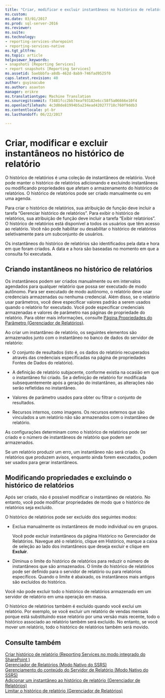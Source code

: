 ```yaml
---
title: "Criar, modificar e excluir instantâneos no histórico de relatório | Microsoft Docs"
ms.custom: 
ms.date: 03/01/2017
ms.prod: sql-server-2016
ms.reviewer: 
ms.suite: 
ms.technology:
- reporting-services-sharepoint
- reporting-services-native
ms.tgt_pltfrm: 
ms.topic: article
helpviewer_keywords:
- snapshots [Reporting Services]
- report snapshots [Reporting Services]
ms.assetid: 5aebbbfa-a8db-462d-8ab9-746fad9525f0
caps.latest.revision: 40
author: guyinacube
ms.author: asaxton
manager: erikre
ms.translationtype: Machine Translation
ms.sourcegitcommit: f3481fcc2bb74eaf93182e6cc58f5a06666e10f4
ms.openlocfilehash: 4c3d0de81994b5a234ead420277718c760f9ddb3
ms.contentlocale: pt-br
ms.lasthandoff: 06/22/2017

---
```

# <a name="create-modify-and-delete-snapshots-in-report-history"></a>Criar, modificar e excluir instantâneos no histórico de relatório
  O histórico de relatórios é uma coleção de instantâneos de relatório. Você pode manter o histórico de relatórios adicionando e excluindo instantâneos ou modificando propriedades que afetam o armazenamento do histórico de relatórios. O histórico de relatórios pode ser criado manualmente ou em uma agenda.  
  
 Para criar o histórico de relatórios, sua atribuição de função deve incluir a tarefa “Gerenciar histórico de relatórios”. Para exibir o histórico de relatórios, sua atribuição de função deve incluir a tarefa “Exibir relatórios”. O histórico de relatórios está disponível a todos os usuários que têm acesso ao relatório. Você não pode habilitar ou desabilitar o histórico de relatórios seletivamente para um subconjunto de usuários.  
  
 Os instantâneos do histórico de relatórios são identificados pela data e hora em que foram criados. A data e a hora são baseadas no momento em que a consulta foi executada.  
  
## <a name="creating-snapshots-in-report-history"></a>Criando instantâneos no histórico de relatórios  
 Os instantâneos podem ser criados manualmente ou em intervalos agendados para qualquer relatório que possa ser executado de modo autônomo. Para ser executado de modo autônomo, o relatório deve usar credenciais armazenadas ou nenhuma credencial. Além disso, se o relatório usar parâmetros, você deve especificar valores padrão a serem usados quando o relatório for executado. Você pode especificar credenciais armazenadas e valores de parâmetro nas páginas de propriedade do relatório. Para obter mais informações, consulte [Página Propriedades do Parâmetro &#40;Gerenciador de Relatórios&#41;](http://msdn.microsoft.com/library/ebb53598-2378-46ae-8935-d5192f8ea49a).  
  
 Ao criar um instantâneo de relatório, os seguintes elementos são armazenados junto com o instantâneo no banco de dados do servidor de relatório:  
  
-   O conjunto de resultados (isto é, os dados do relatório recuperados através das credenciais especificadas na página de propriedades Fontes de Dados do relatório).  
  
-   A definição de relatório subjacente, conforme existia na ocasião em que o instantâneo foi criado. Se a definição de relatório for modificada subsequentemente após a geração do instantâneo, as alterações não serão refletidas no instantâneo.  
  
-   Valores de parâmetro usados para obter ou filtrar o conjunto de resultados.  
  
-   Recursos internos, como imagens. Os recursos externos que são vinculados a um relatório não são armazenados com o instantâneo de relatório.  
  
 As configurações determinam como o histórico de relatórios pode ser criado e o número de instantâneos de relatório que podem ser armazenados.  
  
 Se um relatório produzir um erro, um instantâneo não será criado. Os relatórios que produzem avisos, enquanto ainda forem executados, podem ser usados para gerar instantâneos.  
  
## <a name="modifying-properties-and-deleting-report-history"></a>Modificando propriedades e excluindo o histórico de relatórios  
 Após ser criado, não é possível modificar o instantâneo de relatório. No entanto, você pode modificar propriedades de modo que o histórico de relatórios seja excluído.  
  
 O histórico de relatórios pode ser excluído dos seguintes modos:  
  
-   Exclua manualmente os instantâneos de modo individual ou em grupos.  
  
     Você pode excluir instantâneos da página Histórico no Gerenciador de Relatórios. Navegue até o relatório, clique em Histórico, marque a caixa de seleção ao lado dos instantâneos que deseja excluir e clique em **Excluir**.  
  
-   Diminua o limite do histórico de relatórios para reduzir o número de instantâneos que são armazenados. O limite do histórico de relatórios pode ser definido para o servidor de relatório ou para relatórios específicos. Quando o limite é abaixado, os instantâneos mais antigos são excluídos do histórico.  
  
 Você não pode excluir todo o histórico de relatórios armazenado em um servidor de relatório em uma operação em massa.  
  
 O histórico de relatórios também é excluído quando você exclui um relatório. Por exemplo, se você excluir um relatório de vendas mensais porque está substituindo esse relatório por uma versão mais recente, todo o histórico associado ao relatório também será excluído. No entanto, se você mover um relatório, todo o histórico de relatórios também será movido.  
  
## <a name="see-also"></a>Consulte também  
 [Criar histórico de relatório &#40;Reporting Services no modo integrado do SharePoint &#41;](../../reporting-services/report-server/create-report-history-reporting-services-in-sharepoint-integrated-mode.md)   
 [Gerenciador de Relatórios &#40;Modo Nativo do SSRS&#41;](http://msdn.microsoft.com/library/80949f9d-58f5-48e3-9342-9e9bf4e57896)   
 [Gerenciamento do conteúdo do Servidor de Relatório &#40;Modo Nativo do SSRS&#41;](../../reporting-services/report-server/report-server-content-management-ssrs-native-mode.md)   
 [Adicionar um instantâneo ao histórico de relatório &#40;Gerenciador de Relatórios&#41;](../../reporting-services/report-server/add-a-snapshot-to-report-history-report-manager.md)   
 [Limitar o histórico de relatório &#40;Gerenciador de Relatórios&#41;](../../reporting-services/reports/limit-report-history-report-manager.md)  
  
  
